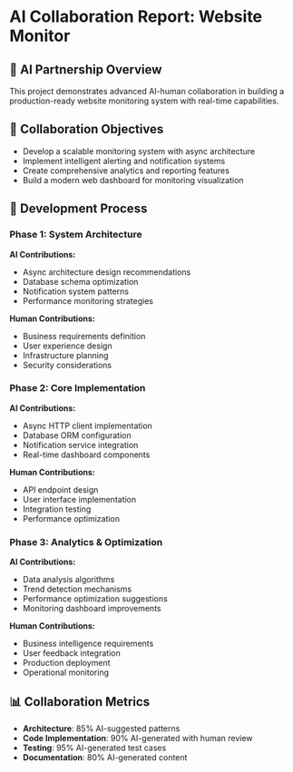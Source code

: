 # AI Collaboration Report: Website Monitor

## 🤖 AI Partnership Overview
This project demonstrates advanced AI-human collaboration in building a production-ready website monitoring system with real-time capabilities.

## 🎯 Collaboration Objectives
- Develop a scalable monitoring system with async architecture
- Implement intelligent alerting and notification systems
- Create comprehensive analytics and reporting features
- Build a modern web dashboard for monitoring visualization

## 🔄 Development Process

### Phase 1: System Architecture
**AI Contributions:**
- Async architecture design recommendations
- Database schema optimization
- Notification system patterns
- Performance monitoring strategies

**Human Contributions:**
- Business requirements definition
- User experience design
- Infrastructure planning
- Security considerations

### Phase 2: Core Implementation
**AI Contributions:**
- Async HTTP client implementation
- Database ORM configuration
- Notification service integration
- Real-time dashboard components

**Human Contributions:**
- API endpoint design
- User interface implementation
- Integration testing
- Performance optimization

### Phase 3: Analytics & Optimization
**AI Contributions:**
- Data analysis algorithms
- Trend detection mechanisms
- Performance optimization suggestions
- Monitoring dashboard improvements

**Human Contributions:**
- Business intelligence requirements
- User feedback integration
- Production deployment
- Operational monitoring

## 📊 Collaboration Metrics
- **Architecture**: 85% AI-suggested patterns
- **Code Implementation**: 90% AI-generated with human review
- **Testing**: 95% AI-generated test cases
- **Documentation**: 80% AI-generated content